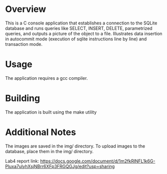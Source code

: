 # Overview
This is a C console application that establishes a connection to the SQLite database and runs queries like SELECT, INSERT, DELETE, parametrized queries, and outputs a picture of the object to a file. Illustrates data insertion in autocommit mode (execution of sqlite instructions line by line) and transaction mode.

# Usage
The application requires a gcc compiler.

# Building
The application is built using the make utility

# Additional Notes
The images are saved in the img/ directory. To upload images to the database, place them in the img/ directory.

Lab4 report link: https://docs.google.com/document/d/1m2fkRlNFL1k6G-Pluxa7ulyhXsjNBrr6XFp3FRGQGJg/edit?usp=sharing
